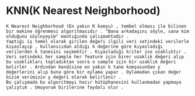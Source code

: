 # KNN(K Nearest Neighborhood)
    K Nearest Neighborhood (En yakın K komşu) , tembel olması ile bilinen bir makine öğrenmesi algoritmasıdır . "Bana arkadaşını söyle, sana kim olduğunu söyleyeyim" mantığında çalışmaktadır . 
    Yaptığı iş temel olarak girilen değeri ilgili veri setindeki verilerle kıyaslayıp , kullanıcıdan aldığı k değerine göre kıyasladığı verilerden k tanesini seçmektir . Kıyasladığı kriter ise uzaklıktır . Veri setindeki her sample her feature için birer uzaklık değeri alıp bu uzaklıkları topladıktan sonra o sample için bir uzaklık değeri belirler . Ardından kendisine en yakın k tane komşusundan y değerlerini alıp buna göre bir oylama yapar . Oylamadan çıkan değer bizim verimizin y değeri olarak belirlenir .
    Bu çalışmada bu algoritmayı hazır kütüphanesini kullanmadan yapmaya çalıştım . Umuyorum birilerine faydalı olur .
